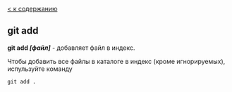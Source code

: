 [< к содержанию](readme.md)

## git add

**git add *[файл]*** - добавляет файл в индекс.

Чтобы добавить все файлы в каталоге в индекс (кроме игнорируемых), испульзуйте команду 


```bash=
git add .
```